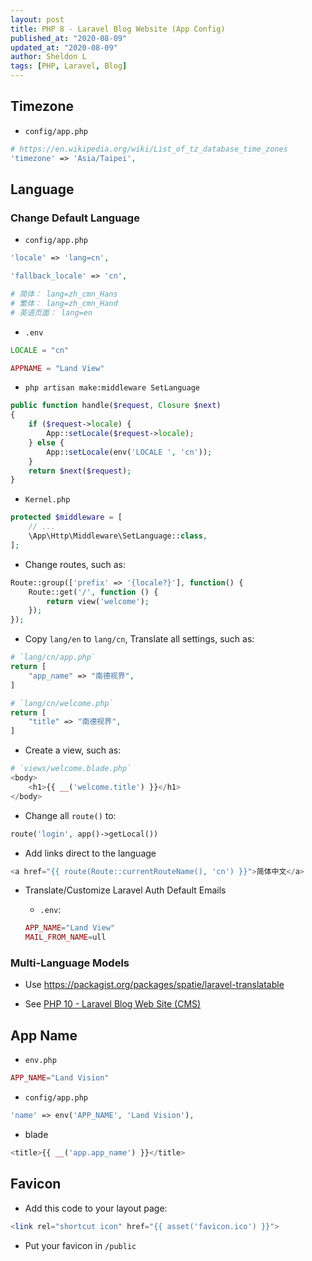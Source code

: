 ```yaml
---
layout: post
title: PHP 8 - Laravel Blog Website (App Config)
published_at: "2020-08-09"
updated_at: "2020-08-09"
author: Sheldon L
tags: [PHP, Laravel, Blog]
---
```


## Timezone

- `config/app.php`

```php
# https://en.wikipedia.org/wiki/List_of_tz_database_time_zones
'timezone' => 'Asia/Taipei',
```

## Language

### Change Default Language

- `config/app.php`

```php
'locale' => 'lang=cn',

'fallback_locale' => 'cn',

# 简体： lang=zh_cmn_Hans
# 繁体： lang=zh_cmn_Hand
# 英语页面： lang=en
```

- `.env`

```php
LOCALE = "cn"

APPNAME = "Land View"
```

- `php artisan make:middleware SetLanguage`

```php
public function handle($request, Closure $next)
{
    if ($request->locale) {
        App::setLocale($request->locale);
    } else {
        App::setLocale(env('LOCALE ', 'cn'));
    }
    return $next($request);
}
```

- `Kernel.php`

```php
protected $middleware = [
    // ...
    \App\Http\Middleware\SetLanguage::class,
];
```

- Change routes, such as:

```php
Route::group(['prefix' => '{locale?}'], function() {
    Route::get('/', function () {
        return view('welcome');
    });
});
```

- Copy `lang/en` to `lang/cn`, Translate all settings, such as:

```php
# `lang/cn/app.php`
return [
    "app_name" => "南德视界",
]

# `lang/cn/welcome.php`
return [
    "title" => "南德视界",
]
```

- Create a view, such as:

```php
# `views/welcome.blade.php`
<body>
    <h1>{{ __('welcome.title') }}</h1>
</body>
```

- Change all `route()` to:

```php
route('login', app()->getLocal())
```

- Add links direct to the language

```php
<a href="{{ route(Route::currentRouteName(), 'cn') }}">简体中文</a>
```

- Translate/Customize Laravel Auth Default Emails

    - `.env`: 
    
    ```php
    APP_NAME="Land View"
    MAIL_FROM_NAME=ull
    ```

### Multi-Language Models

- Use <https://packagist.org/packages/spatie/laravel-translatable>

- See [PHP 10 - Laravel Blog Web Site (CMS)](https://www.sheldonl.com/2020/08/11/00.md)

## App Name

- `env.php`

```php
APP_NAME="Land Vision"
```

- `config/app.php`

```php
'name' => env('APP_NAME', 'Land Vision'),
```

- blade

```php
<title>{{ __('app.app_name') }}</title>
```

## Favicon

- Add this code to your layout page:

```php
<link rel="shortcut icon" href="{{ asset('favicon.ico') }}">
```

- Put your favicon in `/public`









